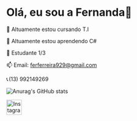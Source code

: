 # Olá, eu sou a Fernanda👋

🔭 Altuamente estou cursando T.I

🌱 Altuamente estou aprendendo C# 

💬 Estudante 1/3

📫 Email: ferferreira929@gmail.com

📞 (13) 992149269

![Anurag's GitHub stats](https://github-readme-stats.vercel.app/api?username=FernandaFVitoria&show_icons=true&theme=radical)

<a href="https://www.instagram.com/fernanda.vitoria___" target="_blank">
  <img src="https://upload.wikimedia.org/wikipedia/commons/a/a5/Instagram_icon.png" alt="Instagram" width="40" height="40"/>
</a>



